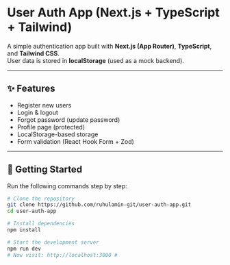 # User Auth App (Next.js + TypeScript + Tailwind)

A simple authentication app built with **Next.js (App Router)**, **TypeScript**, and **Tailwind CSS**.  
User data is stored in **localStorage** (used as a mock backend).

---

## ✨ Features
- Register new users  
- Login & logout  
- Forgot password (update password)  
- Profile page (protected)  
- LocalStorage-based storage  
- Form validation (React Hook Form + Zod)  

---

## 🚀 Getting Started

Run the following commands step by step:

```bash
# Clone the repository
git clone https://github.com/ruhulamin-git/user-auth-app.git
cd user-auth-app

# Install dependencies
npm install

# Start the development server
npm run dev
# Now visit: http://localhost:3000 #
